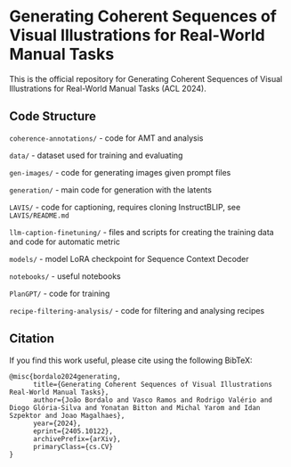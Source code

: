 # Generating Coherent Sequences of Visual Illustrations for Real-World Manual Tasks

This is the official repository for Generating Coherent Sequences of Visual Illustrations for Real-World Manual Tasks (ACL 2024).

## Code Structure

`coherence-annotations/` - code for AMT and analysis

`data/` - dataset used for training and evaluating

`gen-images/` - code for generating images given prompt files

`generation/` - main code for generation with the latents

`LAVIS/` - code for captioning, requires cloning InstructBLIP, see `LAVIS/README.md`

`llm-caption-finetuning/` - files and scripts for creating the training data and code for automatic metric

`models/` - model LoRA checkpoint for Sequence Context Decoder

`notebooks/` - useful notebooks

`PlanGPT/` - code for training

`recipe-filtering-analysis/` - code for filtering and analysing recipes

## Citation
If you find this work useful, please cite using the following BibTeX:
```
@misc{bordalo2024generating,
      title={Generating Coherent Sequences of Visual Illustrations Real-World Manual Tasks}, 
      author={João Bordalo and Vasco Ramos and Rodrigo Valério and Diogo Glória-Silva and Yonatan Bitton and Michal Yarom and Idan Szpektor and Joao Magalhaes},
      year={2024},
      eprint={2405.10122},
      archivePrefix={arXiv},
      primaryClass={cs.CV}
}
```